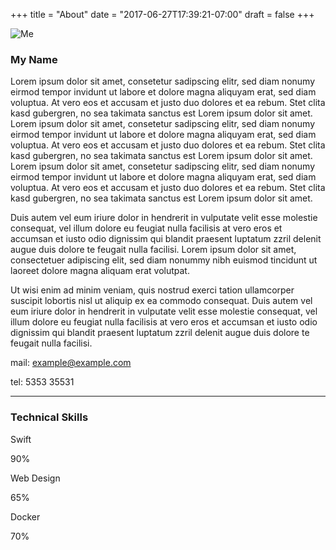 +++
title = "About"
date = "2017-06-27T17:39:21-07:00"
draft = false
+++

<img src="/images/DSCF5604bw.JPG" alt="Me" class="w3-image w3-padding-32">


### My Name

Lorem ipsum dolor sit amet, consetetur sadipscing elitr, sed diam nonumy eirmod tempor invidunt ut labore et dolore magna aliquyam erat, sed diam voluptua. At vero eos et accusam et justo duo dolores et ea rebum. Stet clita kasd gubergren, no sea takimata sanctus est Lorem ipsum dolor sit amet. Lorem ipsum dolor sit amet, consetetur sadipscing elitr, sed diam nonumy eirmod tempor invidunt ut labore et dolore magna aliquyam erat, sed diam voluptua. At vero eos et accusam et justo duo dolores et ea rebum. Stet clita kasd gubergren, no sea takimata sanctus est Lorem ipsum dolor sit amet. Lorem ipsum dolor sit amet, consetetur sadipscing elitr, sed diam nonumy eirmod tempor invidunt ut labore et dolore magna aliquyam erat, sed diam voluptua. At vero eos et accusam et justo duo dolores et ea rebum. Stet clita kasd gubergren, no sea takimata sanctus est Lorem ipsum dolor sit amet. 

Duis autem vel eum iriure dolor in hendrerit in vulputate velit esse molestie consequat, vel illum dolore eu feugiat nulla facilisis at vero eros et accumsan et iusto odio dignissim qui blandit praesent luptatum zzril delenit augue duis dolore te feugait nulla facilisi. Lorem ipsum dolor sit amet, consectetuer adipiscing elit, sed diam nonummy nibh euismod tincidunt ut laoreet dolore magna aliquam erat volutpat. 

Ut wisi enim ad minim veniam, quis nostrud exerci tation ullamcorper suscipit lobortis nisl ut aliquip ex ea commodo consequat. Duis autem vel eum iriure dolor in hendrerit in vulputate velit esse molestie consequat, vel illum dolore eu feugiat nulla facilisis at vero eros et accumsan et iusto odio dignissim qui blandit praesent luptatum zzril delenit augue duis dolore te feugait nulla facilisi. 

mail: example@example.com

tel: 5353 35531

---

### Technical Skills 

<p class="w3-wide">Swift</p>
<div class="w3-white">
    <div class="w3-container w3-padding-small w3-center w3-grey" style="width:90%">90%</div>
</div>
<p class="w3-wide">Web Design</p>
<div class="w3-white">
    <div class="w3-container w3-padding-small w3-center w3-grey" style="width:65%">65%</div>
</div>
<p class="w3-wide">Docker</p>
<div class="w3-white">
    <div class="w3-container w3-padding-small w3-center w3-grey" style="width:70%">70%</div>
</div>

<!-- <button class="w3-button w3-light-grey w3-padding-large w3-margin-top w3-margin-bottom">Download Resume</button>
 -->